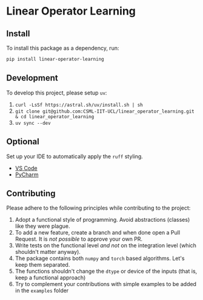 # Linear Operator Learning

## Install

To install this package as a dependency, run:

```bash
pip install linear-operator-learning
```

## Development

To develop this project, please setup `uv`:

1. `curl -LsSf https://astral.sh/uv/install.sh | sh`
2. `git clone git@github.com:CSML-IIT-UCL/linear_operator_learning.git & cd linear_operator_learning`
3. `uv sync --dev`

## Optional
Set up your IDE to automatically apply the `ruff` styling.
- [VS Code](https://marketplace.visualstudio.com/items?itemName=charliermarsh.ruff)
- [PyCharm](https://plugins.jetbrains.com/plugin/20574-ruff)

## Contributing

Please adhere to the following principles while contributing to the project:

1. Adopt a functional style of programming. Avoid abstractions (classes) like they were plague.
2. To add a new feature, create a branch and when done open a Pull Request. It is _not possible_ to approve your own PR.
3. Write tests on the functional level _and not_ on the integration level (which shouldn't matter anyway).
4. The package contains both `numpy` and `torch` based algorithms. Let's keep them separated.
5. The functions shouldn't change the `dtype` or device of the inputs (that is, keep a functional approach)
6. Try to complement your contributions with simple examples to be added in the `examples` folder